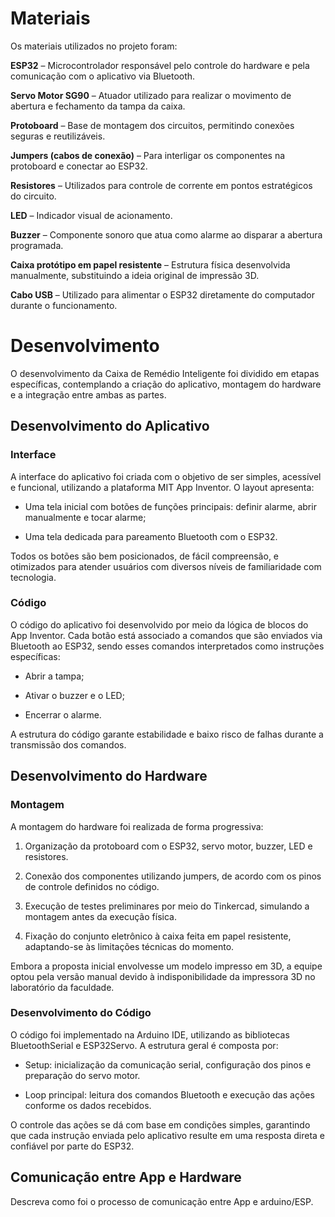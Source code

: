 
# Materiais

Os materiais utilizados no projeto foram:

**ESP32** – Microcontrolador responsável pelo controle do hardware e pela comunicação com o aplicativo via Bluetooth.

**Servo Motor SG90** – Atuador utilizado para realizar o movimento de abertura e fechamento da tampa da caixa.

**Protoboard** – Base de montagem dos circuitos, permitindo conexões seguras e reutilizáveis.

**Jumpers (cabos de conexão)** – Para interligar os componentes na protoboard e conectar ao ESP32.

**Resistores** – Utilizados para controle de corrente em pontos estratégicos do circuito.

**LED** – Indicador visual de acionamento.

**Buzzer** – Componente sonoro que atua como alarme ao disparar a abertura programada.

**Caixa protótipo em papel resistente** – Estrutura física desenvolvida manualmente, substituindo a ideia original de impressão 3D.

**Cabo USB** – Utilizado para alimentar o ESP32 diretamente do computador durante o funcionamento.

# Desenvolvimento

O desenvolvimento da Caixa de Remédio Inteligente foi dividido em etapas específicas, contemplando a criação do aplicativo, montagem do hardware e a integração entre ambas as partes.

## Desenvolvimento do Aplicativo

### Interface

A interface do aplicativo foi criada com o objetivo de ser simples, acessível e funcional, utilizando a plataforma MIT App Inventor. O layout apresenta:

- Uma tela inicial com botões de funções principais: definir alarme, abrir manualmente e tocar alarme;

- Uma tela dedicada para pareamento Bluetooth com o ESP32.

Todos os botões são bem posicionados, de fácil compreensão, e otimizados para atender usuários com diversos níveis de familiaridade com tecnologia.

### Código

O código do aplicativo foi desenvolvido por meio da lógica de blocos do App Inventor. Cada botão está associado a comandos que são enviados via Bluetooth ao ESP32, sendo esses comandos interpretados como instruções específicas:

- Abrir a tampa;

- Ativar o buzzer e o LED;

- Encerrar o alarme.

A estrutura do código garante estabilidade e baixo risco de falhas durante a transmissão dos comandos.


## Desenvolvimento do Hardware

### Montagem

A montagem do hardware foi realizada de forma progressiva:

1. Organização da protoboard com o ESP32, servo motor, buzzer, LED e resistores.

2. Conexão dos componentes utilizando jumpers, de acordo com os pinos de controle definidos no código.

3. Execução de testes preliminares por meio do Tinkercad, simulando a montagem antes da execução física.

4. Fixação do conjunto eletrônico à caixa feita em papel resistente, adaptando-se às limitações técnicas do momento.

Embora a proposta inicial envolvesse um modelo impresso em 3D, a equipe optou pela versão manual devido à indisponibilidade da impressora 3D no laboratório da faculdade.

### Desenvolvimento do Código

O código foi implementado na Arduino IDE, utilizando as bibliotecas BluetoothSerial e ESP32Servo. A estrutura geral é composta por:

- Setup: inicialização da comunicação serial, configuração dos pinos e preparação do servo motor.

- Loop principal: leitura dos comandos Bluetooth e execução das ações conforme os dados recebidos.

O controle das ações se dá com base em condições simples, garantindo que cada instrução enviada pelo aplicativo resulte em uma resposta direta e confiável por parte do ESP32.

## Comunicação entre App e Hardware

Descreva como foi o processo de comunicação entre App e arduino/ESP.
